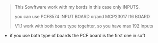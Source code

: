 > This Sowftware work with my bords in this case only INPUTS.
>
> you can use PCF8574 INPUT BOARD or/and MCP23017 I16 BOARD
>
> V1.1 work with both boars type togehter, so you have max 192 Inputs

+ if you use both type of boards the PCF board is the first one in soft
